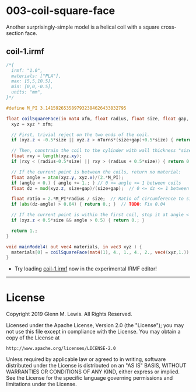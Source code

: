 # 003-coil-square-face

Another surprisingly-simple model is a helical coil with a square cross-section
face.

## coil-1.irmf

```glsl
/*{
  irmf: "1.0",
  materials: ["PLA"],
  max: [5,5,10.5],
  min: [0,0,-0.5],
  units: "mm",
}*/

#define M_PI 3.1415926535897932384626433832795

float coilSquareFace(in mat4 xfm, float radius, float size, float gap, float nTurns, in vec4 xyz) {
  xyz = xyz * xfm;

  // First, trivial reject on the two ends of the coil.
  if (xyz.z < -0.5*size || xyz.z > nTurns*(size+gap)+0.5*size) { return 0.; }

  // Then, constrain the coil to the cylinder with wall thickness "size":
  float rxy = length(xyz.xy);
  if (rxy < (radius-0.5*size) || rxy > (radius + 0.5*size)) { return 0.; }

  // If the current point is between the coils, return no material:
  float angle = atan(xyz.y, xyz.x)/(2.*M_PI);
  if (angle < 0.) { angle += 1.; } // 0 <= angle <= 1 between coils
  float dz = mod(xyz.z, size+gap)/(size+gap);  // 0 <= dz <= 1 between coils.

  float ratio = 2.*M_PI*radius / size;  // Ratio of circumference to size
  if (abs(dz-angle) > 0.04) { return 0.; }  // TODO: Fix 0.04

  // If the current point is within the first coil, stop it at angle < 0.
  if (xyz.z < 0.5*size && angle > 0.5) { return 0.; }

  return 1.;
}

void mainModel4( out vec4 materials, in vec3 xyz ) {
  materials[0] = coilSquareFace(mat4(1), 4., 1., 4., 2., vec4(xyz,1.));
}
```

* Try loading [coil-1.irmf](https://gmlewis.github.io/irmf-editor/?s=github.com/gmlewis/irmf/blob/master/examples/003-coil-square-face/coil-1.irmf) now in the experimental IRMF editor!

----------------------------------------------------------------------

# License

Copyright 2019 Glenn M. Lewis. All Rights Reserved.

Licensed under the Apache License, Version 2.0 (the "License");
you may not use this file except in compliance with the License.
You may obtain a copy of the License at

    http://www.apache.org/licenses/LICENSE-2.0

Unless required by applicable law or agreed to in writing, software
distributed under the License is distributed on an "AS IS" BASIS,
WITHOUT WARRANTIES OR CONDITIONS OF ANY KIND, either express or implied.
See the License for the specific language governing permissions and
limitations under the License.
